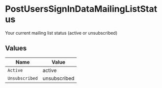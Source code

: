 # PostUsersSignInDataMailingListStatus

Your current mailing list status (active or unsubscribed)


## Values

| Name           | Value          |
| -------------- | -------------- |
| `Active`       | active         |
| `Unsubscribed` | unsubscribed   |